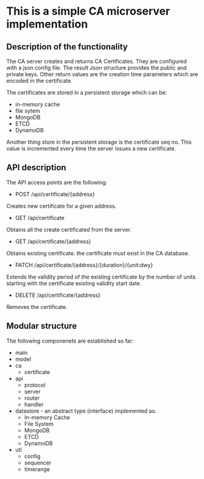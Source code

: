 # This is a simple CA microserver implementation

## Description of the functionality

The CA server creates and returns CA Certificates. They are configured
with a json config file. The result Json structure provides the public
and private keys. Other return values are the creation time parameters
which are encoded in the certificate. 

The certificates are stored in a persistent storage which can be:

- in-memory cache
- file sytem
- MongoDB
- ETCD
- DynamoDB

Another thing store in the persistent storage is the certificate seq no.
This value is incremented every time the server issues a new certificate.

## API description

The API access points are the following:

- POST /api/certificate/{address}

Creates new certificate for a given address.

- GET /api/certificate

Obtains all the create certificated from the server.

- GET /api/certificate/{address} 

Obtains existing certificate. the certificate must exist in the CA database.

- PATCH /api/certificate/{address}/{duration}/{unit:dwy}

Extends the validity period of the existing certificate by the number of units
starting with the certificate existing validity start date.

- DELETE /api/certificate/{address}

Removes the certificate.

## Modular structure

The following componenets are established so far:

- main
- model
- ca
  - certificate
- api
  - protocol
  - server
  - router
  - handler
- datastore - an abstract type (interface) implemented as:
  - In-memory Cache
  - File System 
  - MongoDB 
  - ETCD
  - DynamoDB
- utl
  - config
  - sequencer
  - timerange  


